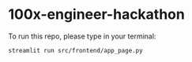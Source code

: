 # 100x-engineer-hackathon

To run this repo, please type in your terminal:

```bash
streamlit run src/frontend/app_page.py
```
